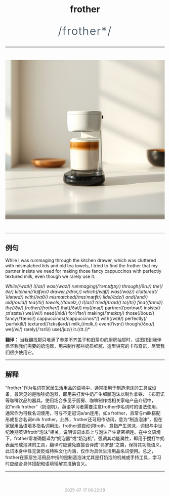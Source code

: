 <div align="center">

# frother

<div style="margin: 30px 0;">
<h1 style="font-size: 2.5em; font-weight: 300; letter-spacing: 2px; margin: 0; color: #2c3e50;">
/frother*/
</h1>
</div>

</div>

---

<div align="center" style="margin: 40px 0;">

![frother](images/frother.png)

</div>

---

## 例句

While I was rummaging through the kitchen drawer, which was cluttered with mismatched lids and old tea towels, I tried to find the frother that my partner insists we need for making those fancy cappuccinos with perfectly textured milk, even though we rarely use it.

*While(/waɪl/) I(/aɪ/) was(/wɑz/) rummaging(/ˈrəmɪʤɪŋ/) through(/θru/) the(/ðə/) kitchen(/ˈkɪʧən/) drawer,(/drɔr,/) which(/wɪʧ/) was(/wɑz/) cluttered(/ˈklətərd/) with(/wɪθ/) mismatched(/mɪsˈmæʧt/) lids(/lɪdz/) and(/ənd/) old(/oʊld/) tea(/ti/) towels,(/taʊəlz,/) I(/aɪ/) tried(/traɪd/) to(/tɪ/) find(/faɪnd/) the(/ðə/) frother(/frother*/) that(/ðət/) my(/maɪ/) partner(/ˈpɑrtnər/) insists(/ˌɪnˈsɪsts/) we(/wi/) need(/nid/) for(/fər/) making(/ˈmeɪkɪŋ/) those(/ðoʊz/) fancy(/ˈfænsi/) cappuccinos(/cappuccinos*/) with(/wɪθ/) perfectly(/ˈpərfəktli/) textured(/ˈtɛksʧərd/) milk,(/mɪlk,/) even(/ˈivɪn/) though(/ðoʊ/) we(/wi/) rarely(/ˈrɛrli/) use(/juz/) it.(/ɪt./)*

**翻译：** 当我翻找那只堆满了参差不齐盖子和旧茶巾的厨房抽屉时，试图找到我伴侣坚称我们需要的奶泡器，用来制作那些奶质细腻、造型讲究的卡布奇诺，尽管我们很少使用它。

---

## 解释

“frother”作为名词在家居生活用品的语境中，通常指用于制造泡沫的工具或设备，最常见的是咖啡奶泡器，即用来打发牛奶产生细腻泡沫以制作拿铁、卡布奇诺等咖啡饮品的器具。使用场合多见于厨房、咖啡制作或相关家电产品介绍中，如“milk frother”（奶泡机）。英语学习者需要注意frother作名词时的语法使用，通常作为可数名词使用，可与不定冠词a/an连用，如a frother，且常与milk搭配形成复合名词milk frother。此外，frother还可用作动词，意为“制造泡沫”，但在家居用品语境多指名词用法。frother源自动词froth，意指产生泡沫，词根与中世纪晚期英语froth“泡沫”相关，说明该词本质上与泡沫产生紧密相连。在中文语境下，frother常准确翻译为“奶泡器”或“奶泡机”，强调其功能属性，即用于搅打牛奶表面形成泡沫的工具，翻译时应避免直接音译成“弗罗瑟”之类，保持其功能语义。此词本身中性无褒贬或特殊文化内涵，仅作为具体生活用品名词使用。总之，frother在家居生活用品中指的是制造泡沫尤其是打奶泡的机械或手持工具，学习时应结合具体搭配和语境理解其准确含义。


---

<div align="center" style="margin-top: 50px;">
<small style="color: #999; font-size: 0.9em;">2025-07-17 06:22:39</small>
</div>
